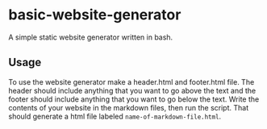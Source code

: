 # basic-website-generator
A simple static website generator written in bash.

## Usage

To use the website generator make a header.html and footer.html file. The header should include anything that you want to go above the text and the footer should include anything that you want to go below the text. Write the contents of your website in the markdown files, then run the script. That should generate a html file labeled `name-of-markdown-file.html`.
